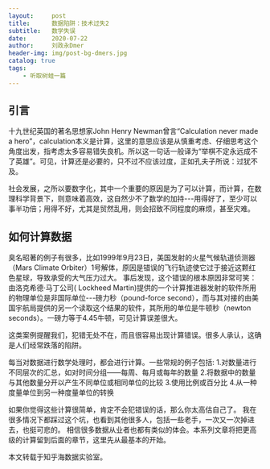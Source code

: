```yaml
---
layout:     post
title:      数据陷阱：技术过失2
subtitle:   数学失误
date:       2020-07-22
author:     刘政永Dmer
header-img: img/post-bg-dmers.jpg
catalog: true
tags:
    - 听取树蛙一篇
---
```


## 引言

十九世纪英国的著名思想家John Henry Newman曾言“Calculation never made a hero”，calculation本义是计算，这里的意思应该是从慎重考虑、仔细思考这个角度出发，指考虑太多容易错失良机。所以这一句话一般译为“举棋不定永远成不了英雄”。可见，计算还是必要的，只不过不应该过度，正如孔夫子所说：过犹不及。

社会发展，之所以要数字化，其中一个重要的原因是为了可以计算，而计算，在数理科学背景下，则意味着高效，这自然少不了数学的加持---用得好了，至少可以事半功倍；用得不好，尤其是贸然乱用，则会招致不同程度的麻烦，甚至灾难。

## 如何计算数据

臭名昭著的例子有很多，比如1999年9月23日，美国发射的火星气候轨道侦测器（Mars Climate Orbiter）1号解体，原因是错误的飞行轨迹使它过于接近这颗红色星球，导致承受的大气压力过大。 事后发现，这个错误的根本原因非常可笑：由洛克希德·马丁公司( Lockheed Martin)提供的一个计算推进器发射的软件所用的物理单位是非国际单位---磅力秒（pound-force second），而与其对接的由美国宇航局提供的另一个读取这个结果的软件，其所用的单位是牛顿秒（newton seconds）。一磅力等于4.45牛顿，可见计算误差很大。

这类案例提醒我们，犯错无处不在，而且很容易出现计算错误。很多人承认，这确是人们经常跌落的陷阱。

每当对数据进行数学处理时，都会进行计算。一些常规的例子包括:
1.对数量进行不同层次的汇总，如对时间分组——每周、每月或每年的数量
2.将数据中的数量与其他数量分开以产生不同单位或相同单位的比较
3.使用比例或百分比
4.从一种度量单位到另一种度量单位的转换

如果你觉得这些计算很简单，肯定不会犯错误的话，那么你太高估自己了。 我在很多情况下都踩过这个坑，也看到其他很多人，包括一些老手，一次又一次掉进去，也挺可悲的。 相信很多数据从业者也都有类似的体会。本系列文章将把更高级的计算留到后面的章节，这里先从最基本的开始。

本文转载于知乎海数据实验室。